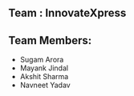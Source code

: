 ## Team : InnovateXpress

## Team Members:
- Sugam Arora 
- Mayank Jindal
- Akshit Sharma
- Navneet Yadav
